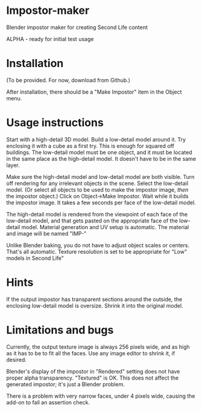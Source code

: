 # Impostor-maker
Blender impostor maker for creating Second Life content

ALPHA - ready for initial test usage

# Installation
(To be provided. For now, download from Github.)

After installation, there should be a "Make Impostor" item in the Object menu.

# Usage instructions

Start with a high-detail 3D model. Build a low-detail model around it.
Try enclosing it with a cube as a first try. This is enough for squared off
buildings. The low-detail model must be one object, and it must be located
in the same place as the high-detail model. It doesn't have to be in the same
layer.

Make sure the high-detail model and low-detail model are both visible. Turn off
rendering for any irrelevant objects in the scene. Select the low-detail model.
(Or select all objects to be used to make the impostor image, *then* the impostor object.)
Click on Object->Make Impostor. Wait while it builds the impostor image.
It takes a few seconds per face of the low-detail model.

The high-detail model is rendered from the viewpoint of each face of the low-detail model,
and that gets pasted on the appropriate face of the low-detail model. Material generation
and UV setup is automatic. The material and image will be named "IMP-<name of object>"

Unlike Blender baking, you do not have to adjust object scales or centers. That's all automatic.
Texture resolution is set to be appropriate for "Low" models in Second Life" 

# Hints

If the output impostor has transparent sections around the outside, the enclosing low-detail model
is oversize. Shrink it into the original model. 

# Limitations and bugs

Currently, the output texture image is always 256 pixels wide, and as high as it has to be to fit all the faces.
Use any image editor to shrink it, if desired.

Blender's display of the impostor in "Rendered" setting does not have proper alpha transparency. "Textured" 
is OK.  This does not affect the generated impostor; it's just a Blender problem.

There is a problem with very narrow faces, under 4 pixels wide, causing the add-on to fail an
assertion check.
